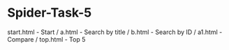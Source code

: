 # Spider-Task-5
start.html - Start /
a.html - Search by title /
b.html - Search by ID /
a1.html - Compare /
top.html - Top 5 
